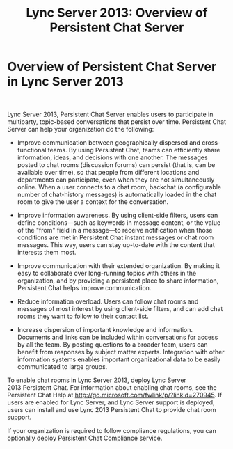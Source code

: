 ﻿---
title: 'Lync Server 2013: Overview of Persistent Chat Server'
TOCTitle: Overview of Persistent Chat Server
ms:assetid: 23f7c886-304d-495a-ae70-3cbb44241acd
ms:mtpsurl: https://technet.microsoft.com/en-us/library/Gg425717(v=OCS.15)
ms:contentKeyID: 48183622
ms.date: 07/23/2014
mtps_version: v=OCS.15
---

# Overview of Persistent Chat Server in Lync Server 2013

 


Lync Server 2013, Persistent Chat Server enables users to participate in multiparty, topic-based conversations that persist over time. Persistent Chat Server can help your organization do the following:

  - Improve communication between geographically dispersed and cross-functional teams. By using Persistent Chat, teams can efficiently share information, ideas, and decisions with one another. The messages posted to chat rooms (discussion forums) can persist (that is, can be available over time), so that people from different locations and departments can participate, even when they are not simultaneously online. When a user connects to a chat room, backchat (a configurable number of chat-history messages) is automatically loaded in the chat room to give the user a context for the conversation.

  - Improve information awareness. By using client-side filters, users can define conditions—such as keywords in message content, or the value of the "from" field in a message—to receive notification when those conditions are met in Persistent Chat instant messages or chat room messages. This way, users can stay up-to-date with the content that interests them most.

  - Improve communication with their extended organization. By making it easy to collaborate over long-running topics with others in the organization, and by providing a persistent place to share information, Persistent Chat helps improve communication.

  - Reduce information overload. Users can follow chat rooms and messages of most interest by using client-side filters, and can add chat rooms they want to follow to their contact list.

  - Increase dispersion of important knowledge and information. Documents and links can be included within conversations for access by all the team. By posting questions to a broader team, users can benefit from responses by subject matter experts. Integration with other information systems enables important organizational data to be easily communicated to large groups.

To enable chat rooms in Lync Server 2013, deploy Lync Server 2013 Persistent Chat. For information about enabling chat rooms, see the Persistent Chat Help at <http://go.microsoft.com/fwlink/p/?linkid=270945>. If users are enabled for Lync Server, and Lync Server support is deployed, users can install and use Lync 2013 Persistent Chat to provide chat room support.

If your organization is required to follow compliance regulations, you can optionally deploy Persistent Chat Compliance service.

